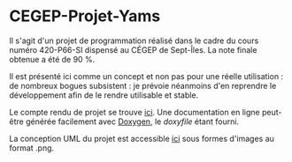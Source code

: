 # CEGEP-Projet-Yams

Il s'agit d'un projet de programmation réalisé dans le cadre du cours numéro 420-P66-SI dispensé au CÉGEP de Sept-Îles. La note finale obtenue a été de 90 %. 

Il est présenté ici comme un concept et non pas pour une réelle utilisation : de nombreux bogues subsistent : je prévoie néanmoins d'en reprendre le développement afin de le rendre utilisable et stable.

Le compte rendu de projet se trouve [ici](https://github.com/corentin703/CEGEP-Projet-Yams/blob/master/C%C3%89GEP%20-%20Projet%20Yams%20-%20Charte%20de%20projet.pdf).
Une documentation en ligne peut-être générée facilement avec [Doxygen](http://www.doxygen.nl), le *doxyfile* étant fourni.

La conception UML du projet est accessible [ici](https://github.com/corentin703/CEGEP-Projet-Yams/tree/master/Conception) sous formes d'images au format .png.
